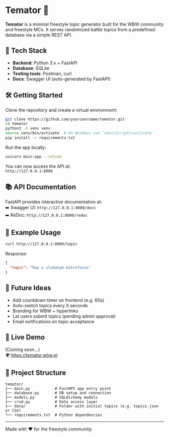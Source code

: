 # Temator 🎤

**Temator** is a minimal freestyle topic generator built for the WBW community and freestyle MCs. It serves randomized battle topics from a predefined database via a simple REST API.

## 🚀 Tech Stack

- **Backend**: Python 3.x + FastAPI
- **Database**: SQLite
- **Testing tools**: Postman, curl
- **Docs**: Swagger UI (auto-generated by FastAPI)

## 🛠️ Getting Started

Clone the repository and create a virtual environment:

```bash
git clone https://github.com/yourusername/temator.git
cd temator
python3 -m venv venv
source venv/bin/activate  # On Windows use `venv\Scripts\activate`
pip install -r requirements.txt
```

Run the app locally:

```bash
uvicorn main:app --reload
```

You can now access the API at:  
`http://127.0.0.1:8000`

## 📚 API Documentation

FastAPI provides interactive documentation at:  
➡️ Swagger UI: `http://127.0.0.1:8000/docs`  
➡️ ReDoc: `http://127.0.0.1:8000/redoc`

## 🧪 Example Usage

```bash
curl http://127.0.0.1:8000/topic
```

Response:
```json
{
  "topic": "Rap o złamanym mikrofonie"
}
```

## 🌱 Future Ideas

- Add countdown timer on frontend (e.g. 60s)
- Auto-switch topics every X seconds
- Branding for WBW + hyperlinks
- Let users submit topics (pending admin approval)
- Email notifications on topic acceptance

## 🔗 Live Demo

(Coming soon...)  
🌍 https://temator.wbw.pl

## 📁 Project Structure

```
temator/
├── main.py           # FastAPI app entry point
├── database.py       # DB setup and connection
├── models.py         # SQLAlchemy models
├── crud.py           # Data access layer
├── data/             # Folder with initial topics (e.g. topics.json or CSV)
└── requirements.txt  # Python dependencies
```

---

Made with ❤️ for the freestyle community.
